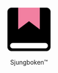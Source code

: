 <p align="center">
  <a href="https://sjungboken.github.io" target="_blank">
    <img width="100" src="icon.svg" alt="Logo">
  </a>
</p>

<p align="center">
  Sjungboken™
</p>
